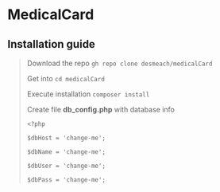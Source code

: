 # MedicalCard
## Installation guide

> Download the repo `gh repo clone desmeach/medicalCard`
>
> Get into `cd medicalCard`
>
> Execute installation `composer install`
>
> Create file **db_config.php** with database info
>
>
> `<?php`
>
> `$dbHost = 'change-me';`
>
> `$dbName = 'change-me';`
>
> `$dbUser = 'change-me';`
>
> `$dbPass = 'change-me';`